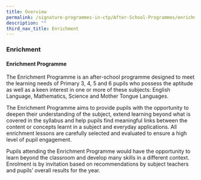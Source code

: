 ```yaml
---
title: Overview
permalink: /signature-programmes-in-ctp/After-School-Programmes/enrichment/
description: ""
third_nav_title: Enrichment
---
```




### Enrichment
#### Enrichment Programme

The Enrichment Programme is an after-school programme designed to meet the learning needs of Primary 3, 4, 5 and 6 pupils who possess the aptitude as well as a keen interest in one or more of these subjects: English Language, Mathematics, Science and Mother Tongue Languages.

The Enrichment Programme aims to provide pupils with the opportunity to deepen their understanding of the subject, extend learning beyond what is covered in the syllabus and help pupils find meaningful links between the content or concepts learnt in a subject and everyday applications. All enrichment lessons are carefully selected and evaluated to ensure a high level of pupil engagement.

Pupils attending the Enrichment Programme would have the opportunity to learn beyond the classroom and develop many skills in a different context. Enrolment is by invitation based on recommendations by subject teachers and pupils’ overall results for the year.
